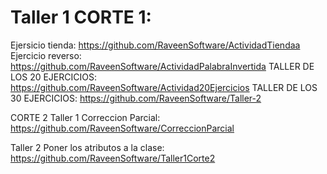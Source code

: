 # Taller 1 CORTE 1: 
Ejersicio tienda: https://github.com/RaveenSoftware/ActividadTiendaa
Ejercicio reverso: https://github.com/RaveenSoftware/ActividadPalabraInvertida
TALLER DE LOS 20 EJERCICIOS: https://github.com/RaveenSoftware/Actividad20Ejercicios
TALLER DE LOS 30 EJERCICIOS: https://github.com/RaveenSoftware/Taller-2

CORTE 2
Taller 1 Correccion Parcial: https://github.com/RaveenSoftware/CorreccionParcial

Taller 2 Poner los atributos a la clase: https://github.com/RaveenSoftware/Taller1Corte2
